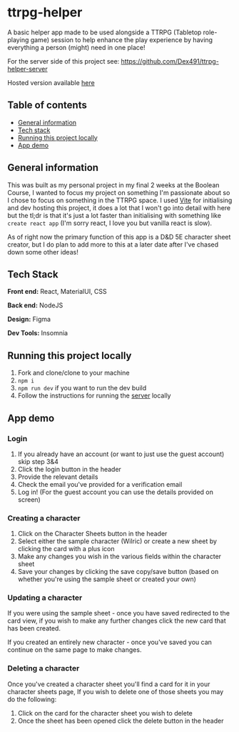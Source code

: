 # ttrpg-helper
A basic helper app made to be used alongside a TTRPG (Tabletop role-playing game) session to help enhance the play experience by having everything a person (might) need in one place!

For the server side of this project see: https://github.com/Dex491/ttrpg-helper-server

Hosted version available [here](https://ttrpg-helper-git-main-dex491.vercel.app)

## Table of contents
- [General information](https://github.com/Dex491/ttrpg-helper-client/edit/main/README.md#general-information)
- [Tech stack](https://github.com/Dex491/ttrpg-helper-client/edit/main/README.md#general-information)
- [Running this project locally](https://github.com/Dex491/ttrpg-helper-client/edit/main/README.md#general-information)
- [App demo](https://github.com/Dex491/ttrpg-helper-client/edit/main/README.md#general-information)

## General information
This was built as my personal project in my final 2 weeks at the Boolean Course, I wanted to focus my project on something I'm passionate about so I chose to focus on something in the TTRPG space. I used [Vite](https://vitejs.dev) for initialising and dev hosting this project, it does a lot that I won't go into detail with here but the tl;dr is that it's just a lot faster than initialising with something like `create react app` (I'm sorry react, I love you but vanilla react is slow).

As of right now the primary function of this app is a D&D 5E character sheet creator, but I do plan to add more to this at a later date after I've chased down some other ideas!

## Tech Stack
**Front end:** React, MaterialUI, CSS
 
**Back end:** NodeJS

**Design:** Figma

**Dev Tools:** Insomnia

## Running this project locally
1) Fork and clone/clone to your machine
2) `npm i`
3) `npm run dev` if you want to run the dev build
4) Follow the instructions for running the [server](https://github.com/Dex491/ttrpg-helper-server) locally

## App demo
### Login
1) If you already have an account (or want to just use the guest account) skip step 3&4
2) Click the login button in the header
3) Provide the relevant details
4) Check the email you've provided for a verification email
5) Log in! (For the guest account you can use the details provided on screen)
### Creating a character
1) Click on the Character Sheets button in the header
2) Select either the sample character (Wilric) or create a new sheet by clicking the card with a plus icon
3) Make any changes you wish in the various fields within the character sheet
4) Save your changes by clicking the save copy/save button (based on whether you're using the sample sheet or created your own)
### Updating a character
If you were using the sample sheet - once you have saved redirected to the card view, if you wish to make any further changes click the new card that has been created.

If you created an entirely new character - once you've saved you can continue on the same page to make changes.
### Deleting a character
Once you've created a character sheet you'll find a card for it in your character sheets page, If you wish to delete one of those sheets you may do the following:
1) Click on the card for the character sheet you wish to delete
2) Once the sheet has been opened click the delete button in the header
